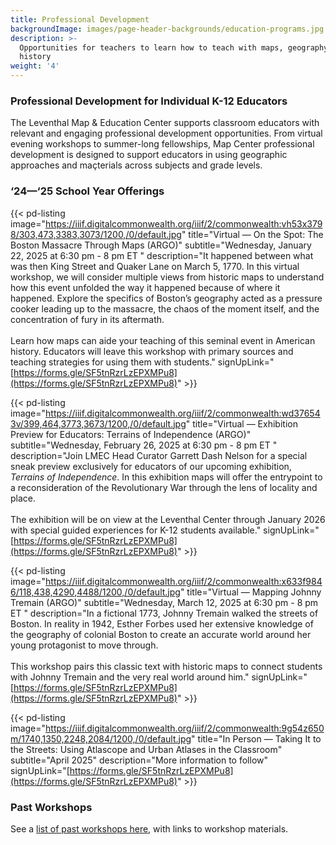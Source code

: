 ```yaml
---
title: Professional Development
backgroundImage: images/page-header-backgrounds/education-programs.jpg
description: >-
  Opportunities for teachers to learn how to teach with maps, geography, and
  history
weight: '4'
---
```


### Professional Development for Individual K-12 Educators

The Leventhal Map & Education Center supports classroom educators with relevant and engaging professional development opportunities. From virtual evening workshops to summer-long fellowships, Map Center professional development is designed to support educators in using geographic approaches and maçterials across subjects and grade levels.

### ‘24—‘25 School Year Offerings

{{< pd-listing image="https://iiif.digitalcommonwealth.org/iiif/2/commonwealth:vh53x3798/303,473,3383,3073/1200,/0/default.jpg" title="Virtual — On the Spot: The Boston Massacre Through Maps (ARGO)" subtitle="Wednesday, January 22, 2025 at 6:30 pm - 8 pm ET " description="It happened between what was then King Street and Quaker Lane on March 5, 1770. In this virtual workshop, we will consider multiple views from historic maps to understand how this event unfolded the way it happened because of where it happened. Explore the specifics of Boston’s geography acted as a pressure cooker leading up to the massacre, the chaos of the moment itself, and the concentration of fury in its aftermath. </br></br> Learn how maps can aide your teaching of this seminal event in American history. Educators will leave this workshop with primary sources and teaching strategies for using them with students." signUpLink="[https://forms.gle/SF5tnRzrLzEPXMPu8](https://forms.gle/SF5tnRzrLzEPXMPu8)" >}}

{{< pd-listing image="https://iiif.digitalcommonwealth.org/iiif/2/commonwealth:wd376543v/399,464,3773,3673/1200,/0/default.jpg" title="Virtual — Exhibition Preview for Educators: Terrains of Independence (ARGO)" subtitle="Wednesday, February 26, 2025 at 6:30 pm - 8 pm ET " description="Join LMEC Head Curator Garrett Dash Nelson for a special sneak preview exclusively for educators of our upcoming exhibition, *Terrains of Independence*. In this exhibition maps will offer the entrypoint to a reconsideration of the Revolutionary War through the lens of locality and place. </br></br> The exhibition will be on view at the Leventhal Center through January 2026 with special guided experiences for K-12 students available." signUpLink="[https://forms.gle/SF5tnRzrLzEPXMPu8](https://forms.gle/SF5tnRzrLzEPXMPu8)" >}}

{{< pd-listing image="https://iiif.digitalcommonwealth.org/iiif/2/commonwealth:x633f9846/118,438,4290,4488/1200,/0/default.jpg" title="Virtual — Mapping Johnny Tremain (ARGO)" subtitle="Wednesday, March 12, 2025 at 6:30 pm - 8 pm ET " description="In a fictional 1773, Johnny Tremain walked the streets of Boston. In reality in 1942, Esther Forbes used her extensive knowledge of the geography of colonial Boston to create an accurate world around her young protagonist to move through. </br></br> This workshop pairs this classic text with historic maps to connect students with Johnny Tremain and the very real world around him." signUpLink="[https://forms.gle/SF5tnRzrLzEPXMPu8](https://forms.gle/SF5tnRzrLzEPXMPu8)" >}}

{{< pd-listing image="https://iiif.digitalcommonwealth.org/iiif/2/commonwealth:9g54z650m/1740,1350,2248,2084/1200,/0/default.jpg" title="In Person — Taking It to the Streets: Using Atlascope and Urban Atlases in the Classroom" subtitle="April 2025" description="More information to follow" signUpLink="[https://forms.gle/SF5tnRzrLzEPXMPu8](https://forms.gle/SF5tnRzrLzEPXMPu8)" >}}

### Past Workshops

See a [list of past workshops here](/education/k12/past-workshops), with links to workshop materials.
